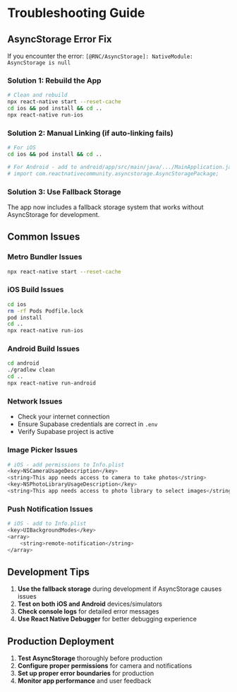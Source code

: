 # Troubleshooting Guide

## AsyncStorage Error Fix

If you encounter the error: `[@RNC/AsyncStorage]: NativeModule: AsyncStorage is null`

### Solution 1: Rebuild the App
```bash
# Clean and rebuild
npx react-native start --reset-cache
cd ios && pod install && cd ..
npx react-native run-ios
```

### Solution 2: Manual Linking (if auto-linking fails)
```bash
# For iOS
cd ios && pod install && cd ..

# For Android - add to android/app/src/main/java/.../MainApplication.java
# import com.reactnativecommunity.asyncstorage.AsyncStoragePackage;
```

### Solution 3: Use Fallback Storage
The app now includes a fallback storage system that works without AsyncStorage for development.

## Common Issues

### Metro Bundler Issues
```bash
npx react-native start --reset-cache
```

### iOS Build Issues
```bash
cd ios
rm -rf Pods Podfile.lock
pod install
cd ..
npx react-native run-ios
```

### Android Build Issues
```bash
cd android
./gradlew clean
cd ..
npx react-native run-android
```

### Network Issues
- Check your internet connection
- Ensure Supabase credentials are correct in `.env`
- Verify Supabase project is active

### Image Picker Issues
```bash
# iOS - add permissions to Info.plist
<key>NSCameraUsageDescription</key>
<string>This app needs access to camera to take photos</string>
<key>NSPhotoLibraryUsageDescription</key>
<string>This app needs access to photo library to select images</string>
```

### Push Notification Issues
```bash
# iOS - add to Info.plist
<key>UIBackgroundModes</key>
<array>
    <string>remote-notification</string>
</array>
```

## Development Tips

1. **Use the fallback storage** during development if AsyncStorage causes issues
2. **Test on both iOS and Android** devices/simulators
3. **Check console logs** for detailed error messages
4. **Use React Native Debugger** for better debugging experience

## Production Deployment

1. **Test AsyncStorage** thoroughly before production
2. **Configure proper permissions** for camera and notifications
3. **Set up proper error boundaries** for production
4. **Monitor app performance** and user feedback
